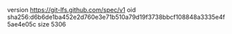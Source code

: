 version https://git-lfs.github.com/spec/v1
oid sha256:d6b6de1ba452e2d760e3e71b510a79d19f3738bbcf108848a3335e4f5ae4e05c
size 5306
